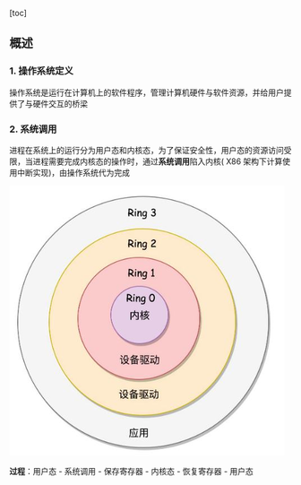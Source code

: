 [toc]



## 概述

### 1. 操作系统定义

操作系统是运行在计算机上的软件程序，管理计算机硬件与软件资源，并给用户提供了与硬件交互的桥梁



### 2. 系统调用

进程在系统上的运行分为用户态和内核态，为了保证安全性，用户态的资源访问受限，当进程需要完成内核态的操作时，通过**系统调用**陷入内核( X86 架构下计算使用中断实现)，由操作系统代为完成

![avatar](img/x86分层.jpg)

**过程**：用户态 - 系统调用 - 保存寄存器 - 内核态 - 恢复寄存器 - 用户态